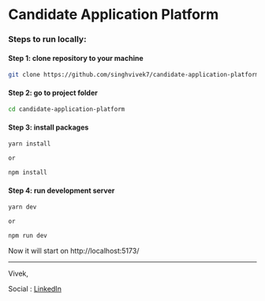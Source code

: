 # Candidate Application Platform

### Steps to run locally:

#### Step 1: clone repository to your machine

```bash
git clone https://github.com/singhvivek7/candidate-application-platform
```

#### Step 2: go to project folder

```bash
cd candidate-application-platform
```

#### Step 3: install packages

```bash
yarn install

or

npm install
```

#### Step 4: run development server

```bash
yarn dev

or

npm run dev
```

Now it will start on http://localhost:5173/

---

Vivek,

Social : [LinkedIn](https://www.linkedin.com/in/singhvivek7/)
